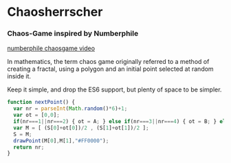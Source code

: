# Chaosherrscher
### Chaos-Game inspired by Numberphile
[numberphile chaosgame video](https://www.youtube.com/watch?v=kbKtFN71Lfs)


In mathematics, the term chaos game originally referred to a method of creating a fractal, using a polygon and an initial point selected at random inside it. 

Keep it simple, and drop the ES6 support, but plenty of space to be simpler.

```javascript
function nextPoint() {
  var nr = parseInt(Math.random()*6)+1;
  var ot = [0,0];
  if(nr===1||nr===2) { ot = A; } else if(nr===3||nr===4) { ot = B; } else if(nr===5||nr===6) { ot = C; }
  var M = [ (S[0]+ot[0])/2 , (S[1]+ot[1])/2 ];
  S = M;
  drawPoint(M[0],M[1],"#FF0000");
  return nr;
}
```